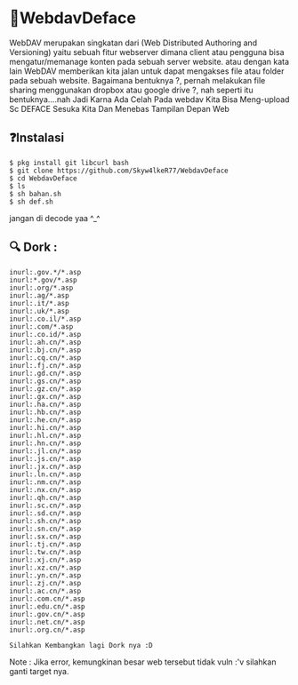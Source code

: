 # 💉WebdavDeface
WebDAV merupakan singkatan dari (Web Distributed Authoring and Versioning) yaitu sebuah fitur webserver dimana client atau pengguna bisa mengatur/memanage konten pada sebuah server website. atau dengan kata lain WebDAV memberikan kita jalan untuk dapat mengakses file atau folder pada sebuah website. Bagaimana bentuknya ?, pernah melakukan file sharing menggunakan dropbox atau google drive ?, nah seperti itu bentuknya....nah Jadi Karna Ada Celah Pada webdav Kita Bisa Meng-upload Sc DEFACE Sesuka Kita Dan Menebas Tampilan Depan Web



## ❓Instalasi
```
$ pkg install git libcurl bash
$ git clone https://github.com/Skyw4lkeR77/WebdavDeface
$ cd WebdavDeface
$ ls
$ sh bahan.sh
$ sh def.sh
```


jangan di decode yaa ^_^


## 🔍 Dork :
```
inurl:.gov.*/*.asp
inurl:*.gov/*.asp
inurl:.org/*.asp
inurl:.ag/*.asp
inurl:.it/*.asp
inurl:.uk/*.asp
inurl:.co.il/*.asp
inurl:.com/*.asp
inurl:.co.id/*.asp
inurl:.ah.cn/*.asp
inurl:.bj.cn/*.asp
inurl:.cq.cn/*.asp
inurl:.fj.cn/*.asp
inurl:.gd.cn/*.asp
inurl:.gs.cn/*.asp
inurl:.gz.cn/*.asp
inurl:.gx.cn/*.asp
inurl:.ha.cn/*.asp
inurl:.hb.cn/*.asp
inurl:.he.cn/*.asp
inurl:.hi.cn/*.asp
inurl:.hl.cn/*.asp
inurl:.hn.cn/*.asp
inurl:.jl.cn/*.asp
inurl:.js.cn/*.asp
inurl:.jx.cn/*.asp
inurl:.ln.cn/*.asp
inurl:.nm.cn/*.asp
inurl:.nx.cn/*.asp
inurl:.qh.cn/*.asp
inurl:.sc.cn/*.asp
inurl:.sd.cn/*.asp
inurl:.sh.cn/*.asp
inurl:.sn.cn/*.asp
inurl:.sx.cn/*.asp
inurl:.tj.cn/*.asp
inurl:.tw.cn/*.asp
inurl:.xj.cn/*.asp
inurl:.xz.cn/*.asp
inurl:.yn.cn/*.asp
inurl:.zj.cn/*.asp
inurl:.ac.cn/*.asp
inurl:.com.cn/*.asp
inurl:.edu.cn/*.asp
inurl:.gov.cn/*.asp
inurl:.net.cn/*.asp
inurl:.org.cn/*.asp

Silahkan Kembangkan lagi Dork nya :D
```

Note : Jika error, kemungkinan besar web tersebut tidak vuln :'v silahkan ganti target nya. 
